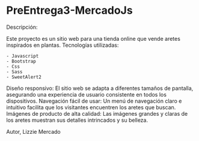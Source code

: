 # PreEntrega3-MercadoJs

Descripción:

Este proyecto es un sitio web para una tienda online que vende aretes inspirados en plantas. Tecnologías utilizadas:

    - Javascript
    - Bootstrap
    - Css
    - Sass
    - SweetAlert2

Diseño responsivo: El sitio web se adapta a diferentes tamaños de pantalla, asegurando una experiencia de usuario consistente en todos los dispositivos.
Navegación fácil de usar: Un menú de navegación claro e intuitivo facilita que los visitantes encuentren los aretes que buscan.
Imágenes de producto de alta calidad: Las imágenes grandes y claras de los aretes muestran sus detalles intrincados y su belleza.

Autor, Lizzie Mercado